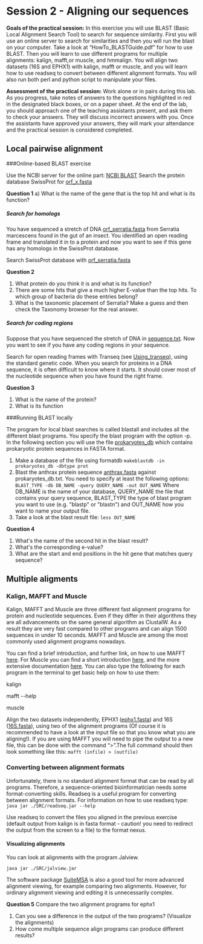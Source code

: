 
# Session 2 - Aligning our sequences 

**Goals of the practical session:** In this exercise you will use BLAST (Basic Local Alignment Search Tool) to search for sequence similarity. First you will use an online server to search for similarities and then you will run the blast on your computer. Take a look at “HowTo_BLASTGuide.pdf” for how to use BLAST. Then you will learn to use different programs for multiple alignments: kalign, mafft,or muscle, and hmmalign. You will align two datasets (16S and EPHX1) with kalign, mafft or muscle, and you will learn how to use readseq to convert between different alignment formats. You will also run both perl and python script to manipulate your files.

**Assessment of the practical session:** Work alone or in pairs during this lab. As you progress, take notes of answers to the questions highlighted in red in the designated black boxes, or on a paper sheet. At the end of the lab, you should approach one of the teaching assistants present, and ask them to check your answers. They will discuss incorrect answers with you. Once the assistants have approved your answers, they will mark your attendance and the practical session is considered completed.

## Local pairwise alignment
###Online-based BLAST exercise

Use the NCBI server for the online part: [NCBI BLAST](https://blast.ncbi.nlm.nih.gov/Blast.cgi?PROGRAM=blastp&PAGE_TYPE=BlastSearch&LINK_LOC=blasthome)
Search the protein database SwissProt for [orf_x.fasta](./DATA/Lab2/orf_x.fasta)

**Question 1**
a) What is the name of the gene that is the top hit and what is its function?

##### Search for homologs

You have sequenced a stretch of DNA [orf_serratia.fasta](./DATA/Lab2/orf_serratia.fasta) from Serratia marcescens found in the gut of an insect. You identified an open reading frame and translated it in to a protein and now you want to see if this gene has any homologs in the SwissProt database.

Search SwissProt database with [orf_serratia.fasta](./DATA/Lab2/orf_serratia.fasta)

**Question 2**
1. What protein do you think it is and what is its function?
2. There are some hits that give a much higher E-value than the top hits. To which group of bacteria do these entries belong?
3. What is the taxonomic placement of Serratia? Make a guess and then check the Taxonomy
browser for the real answer.

##### Search for coding regions

Suppose that you have sequenced the stretch of DNA in [sequence.txt](./DATA/Lab2/sequence.txt). Now you want to see if you have any coding regions in your sequence.

Search for open reading frames with Transeq (see [Using_transeq](./extra/Using_transeq.md)), using the standard genetic code. When you search for proteins in a DNA sequence, it is often difficult to know where it starts. It should cover most of the nucleotide sequence when you have found the right frame.

**Question 3**
1. What is the name of the protein?
2. What is its function

###Running BLAST locally

The program for local blast searches is called blastall and includes all the different blast programs. You specify the blast program with the option -p. In the following section you will use the file [prokaryotes_db](./DATA/Lab2/prokaryotes_db) which contains prokaryotic protein sequences in FASTA format.


1. Make a database of the file using formatdb
`makeblastdb -in prokaryotes_db -dbtype prot`
2. Blast the anthrax protein sequence [anthrax.fasta](./DATA/Lab2/anthrax.fasta) against prokaryotes_db.txt. You need to specify at least the following options:
`BLAST_TYPE -db DB_NAME -query QUERY_NAME -out OUT_NAME`
   Where DB_NAME is the name of your database, QUERY_NAME the file that
contains your query sequence, BLAST_TYPE the type of blast program you
want to use (e.g. "blastp" or "blastn") and OUT_NAME how you want to
name your output file.
3. Take a look at the blast result file:
`less OUT_NAME`

**Question 4**

1. What's the name of the second hit in the blast result?
2. What's the corresponding e-value?
3. What are the start and end positions in the hit gene that matches query sequence?


## Multiple aligments 
### Kalign, MAFFT and Muscle

Kalign, MAFFT and Muscle are three different fast alignment programs for protein and nucleotide sequences. Even if they differ in their algorithms they are all advancements on the same general algorithm as ClustalW. As a result they are very fast compared to other programs and can align 1500 sequences in under 10 seconds. MAFFT and Muscle are among the most commonly used alignment programs nowadays.

You can find a brief introduction, and further link, on how to use MAFFT [here](https://mafft.cbrc.jp/alignment/software/). For Muscle you can find a short introduction [here](http://www.drive5.com/muscle/manual/basic_alignment.html), and the more extensive documentation [here](http://www.drive5.com/muscle/manual/). You can also type the following for each program in the terminal to get basic help on how to use them:

kalign

mafft --help

muscle

Align the two datasets independently, EPHX1 ([ephx1.fasta](./DATA/Lab2/ephx1.fasta)) and 16S ([16S.fasta](./DATA/Lab2/16S.fasta)), using two of the alignment programs (Of course it is recommended to have a look at the input file so that you know what you are aligning!). If you are using MAFFT you will need to pipe the output to a new file, this
can be done with the command “>”.The full command should then look something like this:
`mafft (infile) > (outfile)`

### Converting between alignment formats
Unfortunately, there is no standard alignment format that can be read by all programs. Therefore, a sequence-oriented bioinformatician needs some format-converting skills. Readseq is a useful program for converting between alignment formats. For information on how to use readseq type:
`java jar ./SRC/readseq.jar --help`

Use readseq to convert the files you aligned in the previous exercise (default output from kalign is in fasta format - caution! you need to redirect the output from the screen to a file) to the format nexus.

#### Visualizing alignments
You can look at alignments with the program Jalview.

`java jar ./SRC/jalview.jar`

The software package [SuiteMSA](http://bioinfolab.unl.edu/~canderson/SuiteMSA/) is also a good tool for more advanced alignment viewing, for example comparing two alignments. However, for ordinary alignment viewing and editing it is unnecessarily complex.

**Question 5** 
Compare the two alignment programs for ephx1
1. Can you see a difference in the output of the two programs? (Visualize the alignments)
2. How come multiple sequence align programs can produce different results?


